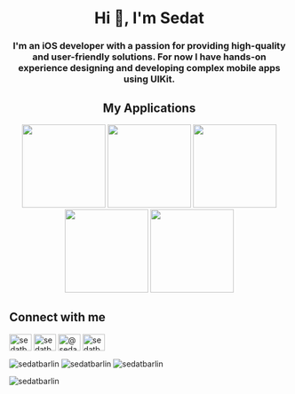 <h1 align="center">Hi 👋, I'm Sedat</h1>
<h3 align="center">I'm an iOS developer with a passion for providing high-quality and user-friendly solutions. For now I have hands-on experience designing and developing complex mobile apps using UIKit.</h3>

<div>
    <h2 align=center> My Applications </h2>
</div>

<div align=center>
  <a href="https://apps.apple.com/tr/app/sportica/id6468880704?l=tr"><img width=150 src="https://github.com/sedatbarlin/sedatbarlin/assets/71966913/893e927d-09b1-4304-acee-1c3a097360a0"></a>
  <a href="https://github.com/sedatbarlin/Foodie"><img width=150 src="https://github.com/sedatbarlin/sedatbarlin/assets/71966913/859a240d-667d-4b71-9e3b-3ffe5f2be447"></a>
  <a href="https://github.com/sedatbarlin/TCPSocketClient"><img width=150 src="https://github.com/sedatbarlin/sedatbarlin/assets/71966913/17776772-5e08-4310-ad0a-600b5a24fc24"></a>
    <a href="https://github.com/sedatbarlin/ToDo"><img width=150 src="https://github.com/sedatbarlin/ToDo/assets/71966913/339872ba-0481-41d1-b31b-048de42ae5cf"></a>
    <a href="https://github.com/sedatbarlin/Techcareer-iOS-Bootcamp/tree/main/Homework5"><img width=150 src="https://github.com/sedatbarlin/sedatbarlin/assets/71966913/5af5f94d-5fcf-4184-933d-83a0df8d5049"></a>
</div>


## Connect with me
<p align="left">
<a href="https://twitter.com/sedatbarlin" target="blank"><img align="center" src="https://raw.githubusercontent.com/rahuldkjain/github-profile-readme-generator/master/src/images/icons/Social/twitter.svg" alt="sedatbarlin" height="30" width="40" /></a>
<a href="https://linkedin.com/in/sedatbarlin" target="blank"><img align="center" src="https://raw.githubusercontent.com/rahuldkjain/github-profile-readme-generator/master/src/images/icons/Social/linked-in-alt.svg" alt="sedatbarlin" height="30" width="40" /></a>
<a href="https://medium.com/@sedatbarlin" target="blank"><img align="center" src="https://raw.githubusercontent.com/rahuldkjain/github-profile-readme-generator/master/src/images/icons/Social/medium.svg" alt="@sedatbarlin" height="30" width="40" /></a>
<a href="https://www.youtube.com/c/sedatbarlin" target="blank"><img align="center" src="https://raw.githubusercontent.com/rahuldkjain/github-profile-readme-generator/master/src/images/icons/Social/youtube.svg" alt="sedatbarlin" height="30" width="40" /></a>
</p>

<img align="center" src="https://github-readme-stats.vercel.app/api/top-langs?username=sedatbarlin&show_icons=true&locale=en&hide_border=true&layout=compact&theme=vision-friendly-dark" alt="sedatbarlin" /> <img align="center" src="https://github-readme-stats.vercel.app/api?username=sedatbarlin&show_icons=true&theme=vision-friendly-dark&hide_border=true&locale=en" alt="sedatbarlin" />
<img align="center" src="https://github-readme-streak-stats.herokuapp.com/?user=sedatbarlin&theme=vision-friendly-dark&hide_border=true" alt="sedatbarlin" />

<p align="left"> <img src="https://komarev.com/ghpvc/?username=sedatbarlin&label=Profile%20views&color=775ef0&style=flat" alt="sedatbarlin" /> </p>

